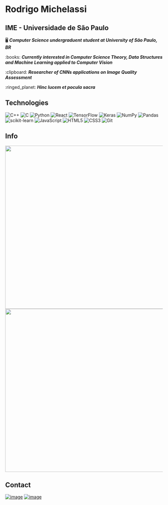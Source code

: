 <h1>Rodrigo Michelassi</h1>
<h2>IME - Universidade de São Paulo</h2>

<div align="left">
    <p>🖥️ <b><i>Computer Science undergraduent student at University of São Paulo, BR</i></b></p>
    <p>:books: <b><i>Currently interested in Computer Science Theory, Data Structures and Machine Learning applied to Computer Vision</i></b></p>
    <p>:clipboard: <b><i>Researcher of CNNs applications on Image Quality Assessment</i></b></p>
    <p:>:ringed_planet: <b><i>Hinc lucem et pocula sacra</i></b></p>
</div>

## Technologies

![C++](https://img.shields.io/badge/c++-%2300599C.svg?style=for-the-badge&logo=c%2B%2B&logoColor=white)
![C](https://img.shields.io/badge/c-%2300599C.svg?style=for-the-badge&logo=c&logoColor=white)
![Python](https://img.shields.io/badge/python-3670A0?style=for-the-badge&logo=python&logoColor=ffdd54)
![React](https://img.shields.io/badge/react-%2320232a.svg?style=for-the-badge&logo=react&logoColor=%2361DAFB)
![TensorFlow](https://img.shields.io/badge/TensorFlow-%23FF6F00.svg?style=for-the-badge&logo=TensorFlow&logoColor=white)
![Keras](https://img.shields.io/badge/Keras-%23D00000.svg?style=for-the-badge&logo=Keras&logoColor=white)
![NumPy](https://img.shields.io/badge/numpy-%23013243.svg?style=for-the-badge&logo=numpy&logoColor=white)
![Pandas](https://img.shields.io/badge/pandas-%23150458.svg?style=for-the-badge&logo=pandas&logoColor=white)
![scikit-learn](https://img.shields.io/badge/scikit--learn-%23F7931E.svg?style=for-the-badge&logo=scikit-learn&logoColor=white)
![JavaScript](https://img.shields.io/badge/javascript-%23323330.svg?style=for-the-badge&logo=javascript&logoColor=%23F7DF1E)
![HTML5](https://img.shields.io/badge/html5-%23E34F26.svg?style=for-the-badge&logo=html5&logoColor=white)
![CSS3](https://img.shields.io/badge/css3-%231572B6.svg?style=for-the-badge&logo=css3&logoColor=white)
![Git](https://img.shields.io/badge/GIT-E44C30?style=for-the-badge&logo=git&logoColor=white)

## Info
<div>
    <a href="https://github.com/roddd35">
        <img width="520cm" src="https://github-readme-stats.vercel.app/api?username=roddd35&show_icons=true&theme=vision-friendly-dark&include_all_commits=true&count_private=true"/>
        <img width="520cm" src="https://github-readme-stats.vercel.app/api/top-langs/?username=roddd35&layout=compact&langs_count=16&theme=vision-friendly-dark"/>
        <!--<img width="520cm" src="https://github-readme-stats.vercel.app/api/pin/?username=roddd35&repo=pacman-multiplayer-game&bg_color=000&border_color=30A3DC&show_icons=true&icon_color=30A3DC&title_color=E94D5F&text_color=FFF"/>-->
<!--         <img width="520cm" src="https://streak-stats.demolab.com/?user=roddd35&theme=vision-friendly-dark"/> -->
    </a>
</div>
    
## Contact
[![image](https://img.shields.io/badge/rodrigo.michelassi@usp.br-D14836?style=for-the-badge&logo=gmail&logoColor=white)](mailto:rodrigo.michelassi@usp.br)
<a href="https://www.linkedin.com/in/rodrigo-michelassi/">
    ![image](https://img.shields.io/badge/LinkedIn-0077B5?style=for-the-badge&logo=linkedin&logoColor=white)
</a>
